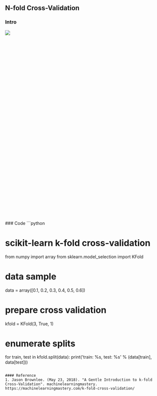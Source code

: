 ## N-fold Cross-Validation
### Intro
<div class="sl-block is-focused" data-block-type="image" data-name="image-904f80" style="width: 908.132px; height: 619px; left: 25.934px; top: 81px; min-width: 1px; min-height: 1px;" data-origin-id="8cbfebf26d437a63825c00a801b80177"><div class="sl-block-content" style="z-index: 11;"><img style="" data-natural-width="1828" data-natural-height="1246" data-lazy-loaded="" src="https://s3.amazonaws.com/media-p.slid.es/uploads/1169602/images/9644935/Screenshot_from_2022-06-15_23-03-24.png"></div></div>
### Code
```python

# scikit-learn k-fold cross-validation
from numpy import array
from sklearn.model_selection import KFold
# data sample
data = array([0.1, 0.2, 0.3, 0.4, 0.5, 0.6])
# prepare cross validation
kfold = KFold(3, True, 1)
# enumerate splits
for train, test in kfold.split(data):
	print('train: %s, test: %s' % (data[train], data[test]))
```

#### Reference
1. Jason Brownlee. (May 23, 2018). "A Gentle Introduction to k-fold Cross-Validation". machinelearningmastery. https://machinelearningmastery.com/k-fold-cross-validation/
